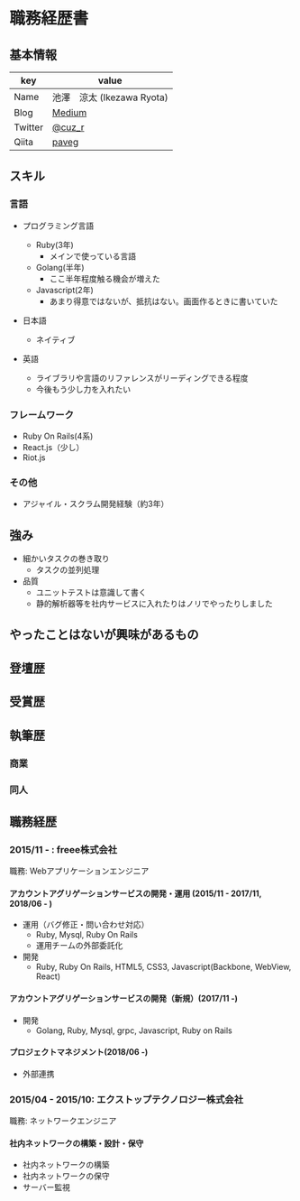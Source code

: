 # 職務経歴書

## 基本情報

|key|value|
|---|-----|
|Name|池澤　涼太 (Ikezawa Ryota)|
|Blog|[Medium](https://medium.com/@pavegy/latest)|
|Twitter|[@cuz_r](https://twitter.com/cuz_r)|
|Qiita|[paveg](https://qiita.com/paveg)|

## スキル

### 言語

- プログラミング言語
  - Ruby(3年)
    - メインで使っている言語
  - Golang(半年)
    - ここ半年程度触る機会が増えた
  - Javascript(2年)
    - あまり得意ではないが、抵抗はない。画面作るときに書いていた

- 日本語
  - ネイティブ
- 英語
  - ライブラリや言語のリファレンスがリーディングできる程度
  - 今後もう少し力を入れたい

### フレームワーク

- Ruby On Rails(4系)
- React.js（少し）
- Riot.js

### その他

- アジャイル・スクラム開発経験（約3年）

## 強み

- 細かいタスクの巻き取り
  - タスクの並列処理
- 品質
  - ユニットテストは意識して書く
  - 静的解析器等を社内サービスに入れたりはノリでやったりしました

## やったことはないが興味があるもの

## 登壇歴

## 受賞歴

## 執筆歴

### 商業

### 同人

## 職務経歴

### 2015/11 - : freee株式会社

職務: Webアプリケーションエンジニア

#### アカウントアグリゲーションサービスの開発・運用 (2015/11 - 2017/11, 2018/06 - )

- 運用（バグ修正・問い合わせ対応）
  - Ruby, Mysql, Ruby On Rails
  - 運用チームの外部委託化
- 開発
  - Ruby, Ruby On Rails, HTML5, CSS3, Javascript(Backbone, WebView, React)

#### アカウントアグリゲーションサービスの開発（新規）(2017/11 -)

- 開発
  - Golang, Ruby, Mysql, grpc, Javascript, Ruby on Rails

#### プロジェクトマネジメント(2018/06 -)

- 外部連携

### 2015/04 - 2015/10: エクストップテクノロジー株式会社

職務: ネットワークエンジニア

#### 社内ネットワークの構築・設計・保守

- 社内ネットワークの構築
- 社内ネットワークの保守
- サーバー監視
